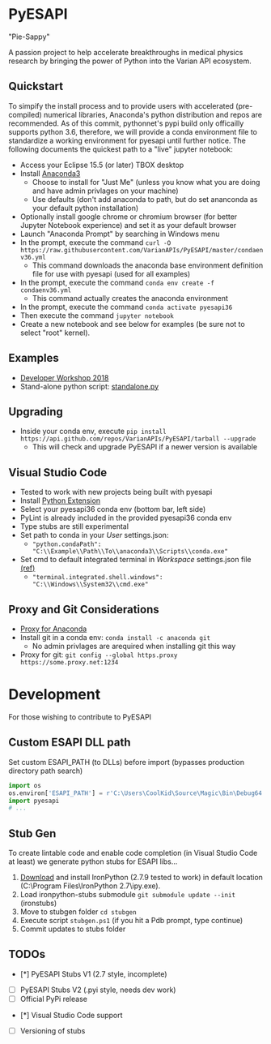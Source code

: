 # PyESAPI
"Pie-Sappy"

A passion project to help accelerate breakthroughs in medical physics research by bringing the power of Python into the Varian API ecosystem.

## Quickstart
To simpify the install process and to provide users with accelerated (pre-compiled) numerical libraries, Anaconda's python distribution and repos are recommended. As of this commit, pythonnet's pypi build only officailly supports python 3.6, therefore, we will provide a conda environment file to standardize a working environment for pyesapi until further notice. The following documents the quickest path to a "live" jupyter notebook:

* Access your Eclipse 15.5 (or later) TBOX desktop
* Install [Anaconda3](https://www.anaconda.com/download/?lang=en-us)
  * Choose to install for "Just Me" (unless you know what you are doing and have admin privlages on your machine)
  * Use defaults (don't add anaconda to path, but do set ananconda as your default python installation)
* Optionally install google chrome or chromium browser (for better Jupyter Notebook experience) and set it as your default browser
* Launch "Anaconda Prompt" by searching in Windows menu
* In the prompt, execute the command `curl -O https://raw.githubusercontent.com/VarianAPIs/PyESAPI/master/condaenv36.yml`
  * This command downloads the anaconda base environment definition file for use with pyesapi (used for all examples)
* In the prompt, execute the command `conda env create -f condaenv36.yml`
  * This command actually creates the anaconda environment
* In the prompt, execute the command `conda activate pyesapi36`
* Then execute the command `jupyter notebook`
* Create a new notebook and see below for examples (be sure not to select "root" kernel).

## Examples
* [Developer Workshop 2018](examples/DeveloperWorkshop2018/README.md)
* Stand-alone python script: [standalone.py](examples/standalone.py)

## Upgrading
* Inside your conda env, execute `pip install https://api.github.com/repos/VarianAPIs/PyESAPI/tarball --upgrade`
  * This will check and upgrade PyESAPI if a newer version is available

## Visual Studio Code
* Tested to work with new projects being built with pyesapi
* Install [Python Extension](https://marketplace.visualstudio.com/items?itemName=ms-python.python)
* Select your pyesapi36 conda env (bottom bar, left side)
* PyLint is already included in the provided pyesapi36 conda env
* Type stubs are still experimental
* Set path to conda in your *User* settings.json:
  * `"python.condaPath": "C:\\Example\\Path\\To\\anaconda3\\Scripts\\conda.exe"`
* Set cmd to default integrated terminal in *Workspace* settings.json file [(ref)](https://code.visualstudio.com/docs/editor/integrated-terminal#_configuration)
  * `"terminal.integrated.shell.windows": "C:\\Windows\\System32\\cmd.exe"`

## Proxy and Git Considerations
* [Proxy for Anaconda](https://support.anaconda.com/customer/en/portal/articles/2921276-using-anaconda-behind-a-firewall-or-proxy)
* Install git in a conda env: `conda install -c anaconda git`
  * No admin privlages are arequired when installing git this way  
* Proxy for git: `git config --global https.proxy https://some.proxy.net:1234`

# Development
For those wishing to contribute to PyESAPI

## Custom ESAPI DLL path
Set custom ESAPI_PATH (to DLLs) before import (bypasses production directory path search)
```python
import os
os.environ['ESAPI_PATH'] = r'C:\Users\CoolKid\Source\Magic\Bin\Debug64'
import pyesapi
# ...
```

## Stub Gen
To create lintable code and enable code completion (in Visual Studio Code at least) we generate python stubs for ESAPI libs...
1. [Download](https://ironpython.net/download/) and install IronPython (2.7.9 tested to work) in default location (C:\Program Files\IronPython 2.7\ipy.exe).
1. Load ironpython-stubs submodule `git submodule update --init` (ironstubs)
1. Move to stubgen folder `cd stubgen`
1. Execute script `stubgen.ps1` (if you hit a Pdb prompt, type continue)
1. Commit updates to stubs folder

## TODOs
- [*] PyESAPI Stubs V1 (2.7 style, incomplete)
- [ ] PyESAPI Stubs V2 (.pyi style, needs dev work)
- [ ] Official PyPi release
- [*] Visual Studio Code support
- [ ] Versioning of stubs

